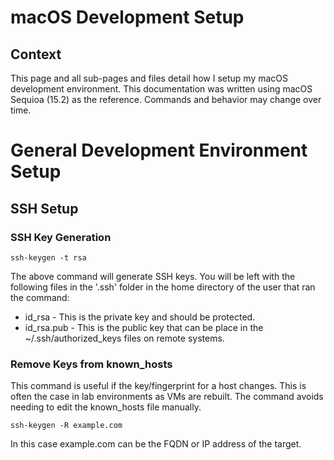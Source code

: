 # macOS Development Setup
## Context
This page and all sub-pages and files detail how I setup my macOS development environment. This documentation was written using macOS Sequioa (15.2) as the reference. Commands and behavior may change over time.

# General Development Environment Setup

## SSH Setup

### SSH Key Generation
```
ssh-keygen -t rsa
```
The above command will generate SSH keys. You will be left with the following files in the '.ssh' folder in the home directory of the user that ran the command:
- id_rsa - This is the private key and should be protected.
- id_rsa.pub - This is the public key that can be place in the ~/.ssh/authorized_keys files on remote systems.

### Remove Keys from known_hosts
This command is useful if the key/fingerprint for a host changes. This is often the case in lab environments as VMs are rebuilt. The command avoids needing to edit the known_hosts file manually.
```
ssh-keygen -R example.com
```
In this case example.com can be the FQDN or IP address of the target.